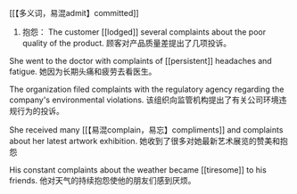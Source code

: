 [[【多义词，易混admit】committed]]
1. 抱怨：
The customer [[lodged]] several complaints about the poor quality of the product.
顾客对产品质量差提出了几项投诉。

She went to the doctor with complaints of [[persistent]] headaches and fatigue.
她因为长期头痛和疲劳去看医生。

The organization filed complaints with the regulatory agency regarding the company's environmental violations.
该组织向监管机构提出了有关公司环境违规行为的投诉。

She received many [[【易混complain，易忘】compliments]] and complaints about her latest artwork exhibition.
她收到了很多对她最新艺术展览的赞美和抱怨

His constant complaints about the weather became [[tiresome]] to his friends.
他对天气的持续抱怨使他的朋友们感到厌烦。

